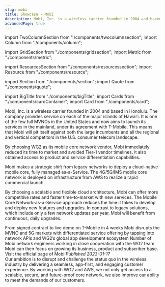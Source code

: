 ```yaml
---
slug: mobi
title: Showcase - Mobi
description: Mobi, Inc. is a wireless carrier founded in 2004 and based in Honolulu, providing full MVNOs in the United States and now aims to launch its services in the mainland, under its agreement with T-Mobile. By choosing WG2 as its mobile core network vendor, Mobi immediately reduced its time to market and avoided Tier-1 vendor timelines. It also obtained access to product and service differentiation capabilities.
advancedPage: true
---
```


import TwoColumnSection from "./components/twocolumnsection";
import Column from "./components/column";

import GridSection from "./components/gridsection";
import Metric from "./components/metric";

import ResourcesSection from "./components/resourcessection";
import Resource from "./components/resource";

import Section from "./components/section";
import Quote from "./components/quote";

import BigTitle from "./components/bigTitle";
import Cards from "./components/cardContainer";
import Card from "./components/card";

<TwoColumnSection>

  <Column sticky>
    <BigTitle pillText="MVNO/MNO" logoUrl="/img/mobi-logo-white-showcase.jpg">
    </BigTitle>
  </Column>

  <Column>
    <Cards>
      <Card title="CHALLENGE">
        Mobi, Inc. is a wireless carrier founded in 2004 and based in Honolulu. The company provides service on each of the major islands of Hawaiʻi. It is one of the few full MVNOs in the United States and now aims to launch its services in the mainland, under its agreement with T-Mobile. This means that Mobi will pit itself against both the large incumbents and all the regional and vertical competitors in the U.S. consumer telecom landscape.
      </Card>
      <Card title="SOLUTION">
        <p>By choosing WG2 as its mobile core network vendor, Mobi immediately reduced its time to market and avoided Tier-1 vendor timelines. It also obtained access to product and service differentiation capabilities.
        </p>
        <p>Mobi makes a strategic shift from legacy networks to deploy a cloud-native mobile core, fully managed as-a-Service. The 4G/5G/IMS mobile core network is deployed on infrastructure from AWS to realize a rapid commercial launch.
        </p>
        <p>By choosing a scalable and flexible cloud architecture, Mobi can offer more competitive rates and faster time-to-market with new services. The Mobile Core Network-as-a-Service approach reduces the time it takes to develop and deploy new features and upgrades. In contrast to legacy solutions, which include only a few network updates per year, Mobi will benefit from continuous, daily upgrades.</p>
      </Card>
    </Cards>
  </Column>
  
</TwoColumnSection>

<GridSection bgColor="#232e33">
  <Metric title="4 weeks">From signed contract to live demo on T-Mobile in 4 weeks</Metric>
  <Metric title="9 network apps">Mobi disrupts the MVNO and 5G markets with differentiated service offering by tapping into network APIs and WG2’s global app development ecosystem</Metric>
  <Metric title="3 engineers">Number of Mobi network engineers working in close cooperation with the WG2 team. Mobi can then focus on growing its business, product and subscriber base.</Metric>
</GridSection>

<ResourcesSection>
  <Resource title="mobi.com" link="http://www.mobi.com">Visit the official page of Mobi</Resource>
  <Resource title="Press Release from wgtwo" link="https://www.wgtwo.com/blog/mobi-expansion-with-wg2-aws/"><em>Published 2023-01-17</em></Resource>
</ResourcesSection>

<Section bgColor="#f6f6f6">
  <Quote by="Justen Burdette, CEO, Mobi">
    Our ambition is to disrupt and challenge the status quo in the wireless industry by delivering a seamless, app-first, and engaging customer experience. By working with WG2 and AWS, we not only get access to a scalable, secure, and future-proof core network, we also improve our ability to meet the demands of our customers.
  </Quote>
</Section>
